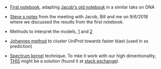 * [First notebook](https://htmlpreview.github.io/?https://github.com/aerijman/Transcriptional-Activation-Domains/blob/gh-pages/TADs_primer.html), adapting [Jacob's old notebook](https://noble.gs.washington.edu/~jmschr/CRISPRi/CRISPR-Cas9%20Prediction.html) in a similar taks on DNA

* [Steve,s notes](https://github.com/aerijman/Transcriptional-Activation-Domains/blob/gh-pages/9_6_18%20Nobel%20meeting.pdf) from the meeting with Jacob, Bill and me on 9/6/2018 where we discussed the results from the first notebook.

* Methods to interpret the models, [1](http://papers.nips.cc/paper/7062-a-unified-approach-to-interpreting-model-predictions.pdf) and [2](https://arxiv.org/pdf/1703.01365.pdf)

* [Johannes method](https://uniclust.mmseqs.com) to cluster UniProt towards faster blast (used in ss prediction)
* [Spectrum kernel](http://psb.stanford.edu/psb-online/proceedings/psb02/leslie.pdf) technique. To mke it work with our high dimentionality, [THIS](http://citeseerx.ist.psu.edu/viewdoc/download?doi=10.1.1.144.9009&rep=rep1&type=pdf) might be a solution (found it at [stack exchange](https://datascience.stackexchange.com/questions/989/svm-using-scikit-learn-runs-endlessly-and-never-completes-execution)).


